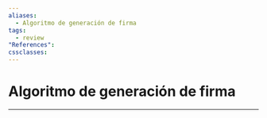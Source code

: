 ```yaml
---
aliases:
  - Algoritmo de generación de firma
tags:
  - review
"References":
cssclasses:
---
```

# Algoritmo de generación de firma


***